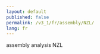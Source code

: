 ```yaml
---
layout: default
published: false
permalink: /v3_1/fr/assembly/NZL/
lang: fr
---
```


assembly analysis NZL
